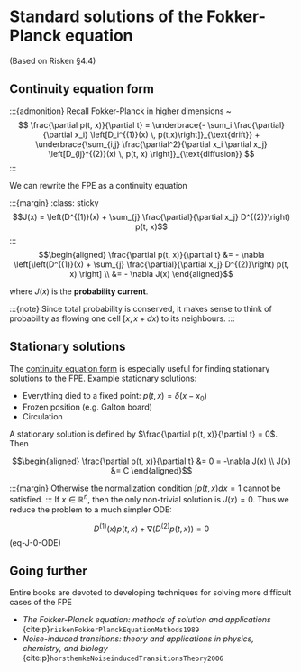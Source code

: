 # Standard solutions of the Fokker-Planck equation

(Based on Risken §4.4)

## Continuity equation form

:::{admonition} Recall
Fokker-Planck in higher dimensions
~ $$
\frac{\partial p(t, x)}{\partial t} = \underbrace{- \sum_i \frac{\partial}{\partial x_i} \left[D_i^{(1)}(x) \, p(t,x)\right]}_{\text{drift}} + \underbrace{\sum_{i,j} \frac{\partial^2}{\partial x_i \partial x_j} \left[D_{ij}^{(2)}(x) \, p(t, x) \right]}_{\text{diffusion}}
$$
:::

We can rewrite the FPE as a continuity equation

:::{margin}
:class: sticky
$$J(x) = \left(D^{(1)}(x) + \sum_{j} \frac{\partial}{\partial x_j} D^{(2)}\right) p(t, x)$$
:::
$$\begin{aligned}
\frac{\partial p(t, x)}{\partial t} &= - \nabla \left[\left(D^{(1)}(x) + \sum_{j} \frac{\partial}{\partial x_j} D^{(2)}\right) p(t, x) \right] \\
&= - \nabla J(x)
\end{aligned}$$

where $J(x)$ is the **probability current**.

:::{note}
Since total probability is conserved, it makes sense to think of probability as flowing one cell $[x, x + dx)$ to its neighbours.
:::

## Stationary solutions

The [continuity equation form](#Continuity-equation-form) is especially useful for finding stationary solutions to the FPE. Example stationary solutions:

- Everything died to a fixed point: $p(t, x) = δ(x-x_0)$
- Frozen position (e.g. Galton board)
- Circulation

A stationary solution is defined by $\frac{\partial p(t, x)}{\partial t} = 0$. Then

$$\begin{aligned}
\frac{\partial p(t, x)}{\partial t} &= 0
= -\nabla J(x) \\
J(x) &= C
\end{aligned}$$

:::{margin}
Otherwise the normalization condition $\int p(t,x) dx = 1$ cannot be satisfied.
:::
If $x \in \mathbb{R}^n$, then the only non-trivial solution is $J(x) = 0$. Thus we reduce the problem to a much simpler ODE:

$$
D^{(1)}(x) p(t, x) + \nabla \left(D^{(2)} p(t, x)\right) = 0
$$ (eq-J-0-ODE)

## Going further

Entire books are devoted to developing techniques for solving more difficult cases of the FPE

- *The Fokker-Planck equation: methods of solution and applications* {cite:p}`riskenFokkerPlanckEquationMethods1989`
- *Noise-induced transitions: theory and applications in physics, chemistry, and biology* {cite:p}`horsthemkeNoiseinducedTransitionsTheory2006`